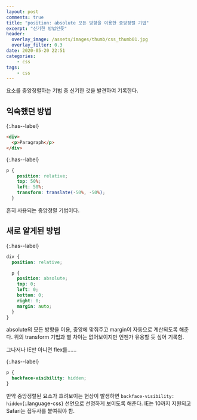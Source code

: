 ```yaml
---
layout: post
comments: true
title: "position: absolute 모든 방향을 이용한 중앙정렬 기법"
excerpt: "신기한 방법인듯"
header:
  overlay_image: /assets/images/thumb/css_thumb01.jpg
  overlay_filter: 0.3
date: 2020-05-20 22:51
categories:
    - css
tags:
    - css
---
```

요소를 중앙정렬하는 기법 중 신기한 것을 발견하여 기록한다.

## 익숙했던 방법

{:.has--label}
```html
<div>
  <p>Paragraph</p>
</div>
```

{:.has--label}
```scss
p {
    position: relative;
    top: 50%;
    left: 50%;
    transform: translate(-50%, -50%);
  }
```
흔히 사용되는 중앙정렬 기법이다.

## 새로 알게된 방법

{:.has--label}
```scss
div {
  position: relative;

  p {
    position: absolute;
    top: 0;
    left: 0;
    bottom: 0;
    right: 0;
    margin: auto;
  }
}
```
absolute의 모든 방향을 이용, 중앙에 맞춰주고 margin이 자동으로 계산되도록 해준다. 위의 transform 기법과 별 차이는 없어보이지만 언젠가 유용할 듯 싶어 기록함.

그나저나 IE만 아니면 flex를......

{:.has--label}
```css
p {
  backface-visibility: hidden;
}
```

만약 중앙정렬된 요소가 흐려보이는 현상이 발생하면 ```backface-visibility: hidden```{:.language-css} 선언으로 선명하게 보이도록 해준다. IE는 10까지 지원되고 Safari는 접두사를 붙여줘야 함.